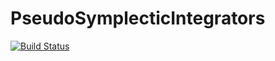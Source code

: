 # PseudoSymplecticIntegrators

[![Build Status](https://github.com/dynamic-queries/PseudoSymplecticIntegrators.jl/actions/workflows/CI.yml/badge.svg?branch=main)](https://github.com/dynamic-queries/PseudoSymplecticIntegrators.jl/actions/workflows/CI.yml?query=branch%3Amain)
